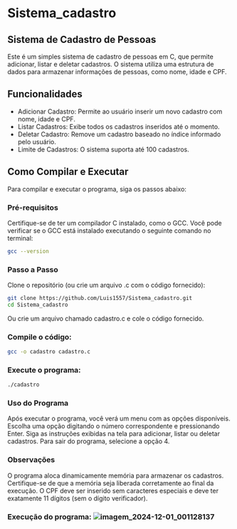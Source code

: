 # Sistema_cadastro

## Sistema de Cadastro de Pessoas

Este é um simples sistema de cadastro de pessoas em C, que permite adicionar, listar e deletar cadastros. O sistema utiliza uma estrutura de dados para armazenar informações de pessoas, como nome, idade e CPF.

## Funcionalidades
- Adicionar Cadastro: Permite ao usuário inserir um novo cadastro com nome, idade e CPF.
- Listar Cadastros: Exibe todos os cadastros inseridos até o momento.
- Deletar Cadastro: Remove um cadastro baseado no índice informado pelo usuário.
- Limite de Cadastros: O sistema suporta até 100 cadastros.
  
## Como Compilar e Executar

Para compilar e executar o programa, siga os passos abaixo:

### Pré-requisitos
Certifique-se de ter um compilador C instalado, como o GCC. Você pode verificar se o GCC está instalado executando o seguinte comando no terminal:

```bash
gcc --version
```

### Passo a Passo
Clone o repositório (ou crie um arquivo .c com o código fornecido):

```bash
git clone https://github.com/Luis1557/Sistema_cadastro.git 
cd Sistema_cadastro
```

Ou crie um arquivo chamado cadastro.c e cole o código fornecido.

### Compile o código:

```bash
gcc -o cadastro cadastro.c
```

### Execute o programa:

```bash
./cadastro
```

### Uso do Programa

Após executar o programa, você verá um menu com as opções disponíveis.
Escolha uma opção digitando o número correspondente e pressionando Enter.
Siga as instruções exibidas na tela para adicionar, listar ou deletar cadastros.
Para sair do programa, selecione a opção 4.

### Observações
O programa aloca dinamicamente memória para armazenar os cadastros. Certifique-se de que a memória seja liberada corretamente ao final da execução.
O CPF deve ser inserido sem caracteres especiais e deve ter exatamente 11 dígitos (sem o dígito verificador).

### Execução do programa: ![imagem_2024-12-01_001128137](https://github.com/user-attachments/assets/2266eead-2f87-4308-9476-d36310967f93)






